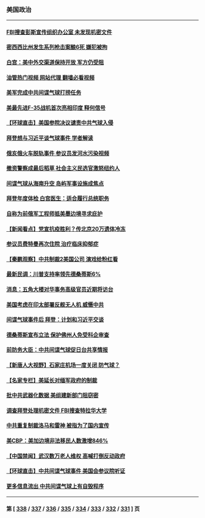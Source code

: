 ### 美国政治
---
#### [FBI搜查彭斯宣传组织办公室 未发现机密文件](../../pages/ncid1078159/n13932217.md?02180845) 
#### [密西西比州发生系列枪击案酿6死 嫌犯被拘](../../pages/ncid1078159/n13932271.md?02180845) 
#### [白宫：美中外交渠道保持开放 军方仍受阻](../../pages/ncid1078159/n13932249.md?02180845) 
#### [油管热门视频 网站代理 翻墙必看视频](http://138.2.39.72:81/youtube.html?epic-marker?02180845)
#### [美军完成中共间谍气球打捞任务](../../pages/ncid1078159/n13932233.md?02180845) 
#### [美最先进F-35战机首次亮相印度 释何信号](../../pages/ncid1078159/n13932134.md?02180845) 
#### [【环球直击】美国参院决议谴责中共气球入侵](../../pages/ncid1078159/n13931420.md?02180845) 
#### [拜登想与习近平谈气球事件 学者解读](../../pages/ncid1078159/n13931686.md?02180845) 
#### [俄亥俄火车脱轨事件 参议员发河水污染视频](../../pages/ncid1078159/n13931535.md?02180845) 
#### [撤资警察成最后稻草 社会主义民选官激怒纽约人](../../pages/ncid1078159/n13931748.md?02180845) 
#### [间谍气球从海南升空 岛屿军事设施成焦点](../../pages/ncid1078159/n13931607.md?02180845) 
#### [拜登年度体检 白宫医生：适合履行总统职务](../../pages/ncid1078159/n13931622.md?02180845) 
#### [自称为前俄军工程师抵美墨边境寻求庇护](../../pages/ncid1078159/n13931261.md?02180845) 
#### [【新闻看点】党宣抗疫胜利？传北京20万遗体冷冻](../../pages/ncid1078159/n13931516.md?02180845) 
#### [参议员费特曼再次住院 治疗临床抑郁症](../../pages/ncid1078159/n13931573.md?02180845) 
#### [【秦鹏观察】中共制裁2美国公司 演戏给粉红看](../../pages/ncid1078159/n13931519.md?02180845) 
#### [最新民调：川普支持率领先德桑蒂斯6%](../../pages/ncid1078159/n13931482.md?02180845) 
#### [消息：五角大楼对华事务高级官员近期将访台](../../pages/ncid1078159/n13931512.md?02180845) 
#### [美国考虑在印太部署反舰无人机 威慑中共](../../pages/ncid1078159/n13931458.md?02180845) 
#### [间谍气球事件后 拜登：计划和习近平交谈](../../pages/ncid1078159/n13931431.md?02180845) 
#### [德桑蒂斯宣布立法 保护佛州人免受科企审查](../../pages/ncid1078159/n13931390.md?02180845) 
#### [前防务大臣：中共间谍气球促日台共享情报](../../pages/ncid1078159/n13931413.md?02180845) 
#### [【新唐人大视野】石家庄机场一度关闭 防气球？](../../pages/ncid1078159/n13931344.md?02180845) 
#### [【名家专栏】美延长对缅军政府的制裁](../../pages/ncid1078159/n13930477.md?02180845) 
#### [批中共武器化数据 美组建新部门阻窃密](../../pages/ncid1078159/n13931394.md?02180845) 
#### [调查拜登处理机密文件 FBI搜查特拉华大学](../../pages/ncid1078159/n13931361.md?02180845) 
#### [中共重复制裁洛马和雷神 被指为了国内宣传](../../pages/ncid1078159/n13931243.md?02180845) 
#### [美CBP：美加边境非法移民人数激增846%](../../pages/ncid1078159/n13931020.md?02180845) 
#### [【中国禁闻】武汉数万老人维权 高喊打倒反动政府](../../pages/ncid1078159/n13930677.md?02180845) 
#### [【环球直击】中共间谍气球事件 美国会参议院听证](../../pages/ncid1078159/n13930672.md?02180845) 
#### [更多信息流出 中共间谍气球上有自毁程序](../../pages/ncid1078159/n13930827.md?02180845) 

---
#### 第 [ [338](./338.md?02180845) / [337](./337.md?02180845) / [336](./336.md?02180845) / [335](./335.md?02180845) / [334](./334.md?02180845) / [333](./333.md?02180845) / [332](./332.md?02180845) / [331](./331.md?02180845) ] 页
